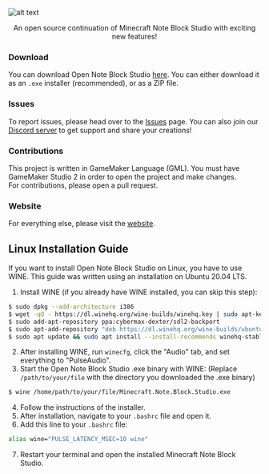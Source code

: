 ![alt text](https://i.imgur.com/AMd0NBh.png)
<p align="center">
An open source continuation of Minecraft Note Block Studio with exciting new features!
</p>

### Download
You can download Open Note Block Studio [here](https://hielkeminecraft.github.io/OpenNoteBlockStudio/).
You can either download it as an `.exe` installer (recommended), or as a ZIP file.

### Issues
To report issues, please head over to the [Issues](https://github.com/HielkeMinecraft/OpenNoteBlockStudio/issues) page.
You can also join our [Discord server](https://discord.gg/w35BqQp) to get support and share your creations!

### Contributions
This project is written in GameMaker Language (GML). You must have GameMaker Studio 2 in order to open the project and make changes.  
For contributions, please open a pull request.

### Website
For everything else, please visit the [website](https://hielkeminecraft.github.io/OpenNoteBlockStudio/).

## Linux Installation Guide
If you want to install Open Note Block Studio on Linux, you have to use WINE. This guide was written using an installation on Ubuntu 20.04 LTS.

1. Install WINE (if you already have WINE installed, you can skip this step):
```sh
$ sudo dpkg --add-architecture i386
$ wget -qO - https://dl.winehq.org/wine-builds/winehq.key | sudo apt-key add -
$ sudo add-apt-repository ppa:cybermax-dexter/sdl2-backport
$ sudo apt-add-repository "deb https://dl.winehq.org/wine-builds/ubuntu $(lsb_release -cs) main"
$ sudo apt update && sudo apt install --install-recommends winehq-stable
```
2. After installing WINE, run `winecfg`, click the "Audio" tab, and set everything to "PulseAudio".
3. Start the Open Note Block Studio .exe binary with WINE: (Replace `/path/to/your/file` with the directory you downloaded the .exe binary)
```sh
$ wine /home/path/to/your/file/Minecraft.Note.Block.Studio.exe
```
4. Follow the instructions of the installer.
5. After installation, navigate to your `.bashrc` file and open it.
6. Add this line to your `.bashrc` file:
```sh
alias wine="PULSE_LATENCY_MSEC=10 wine"
```
7. Restart your terminal and open the installed Minecraft Note Block Studio.

